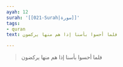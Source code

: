 ```yaml
---
ayah: 12
surah: '[[021-Surah|سورة]]'
tags:
- quran
text: فلما أحسوا بأسنا إذا هم منها يركضون

---
```

> فلما أحسوا بأسنا إذا هم منها يركضون
